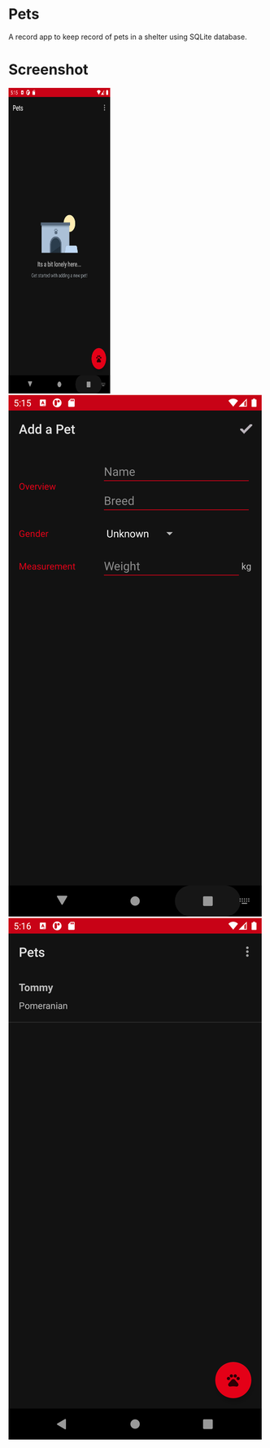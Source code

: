 # Pets
A record app to keep record of pets in a shelter using SQLite database.

# Screenshot
<img src="/Screenshots/sc1.png" width="200" height="600"></img>
<img src="/Screenshots/sc2.png"></img>
<img src="/Screenshots/sc13.png"></img>


